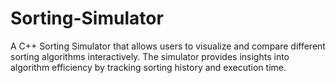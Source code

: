 # Sorting-Simulator
A C++ Sorting Simulator that allows users to visualize and compare different sorting algorithms interactively. The simulator provides insights into algorithm efficiency by tracking sorting history and execution time.
